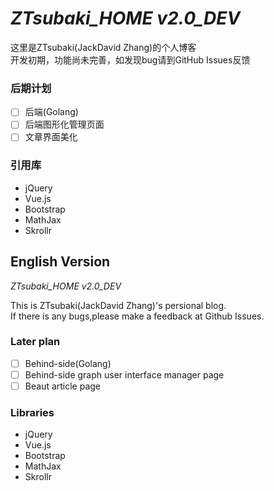 # *ZTsubaki_HOME v2.0_DEV*

这里是ZTsubaki(JackDavid Zhang)的个人博客\
开发初期，功能尚未完善，如发现bug请到GitHub Issues反馈
### 后期计划
- [ ] 后端(Golang)
- [ ] 后端图形化管理页面
- [ ] 文章界面美化
### 引用库
- jQuery
- Vue.js
- Bootstrap
- MathJax
- Skrollr

## English Version

*ZTsubaki_HOME v2.0_DEV*

This is ZTsubaki(JackDavid Zhang)'s persional blog.\
If there is any bugs,please make a feedback at Github Issues.
### Later plan
- [ ] Behind-side(Golang)
- [ ] Behind-side graph user interface manager page
- [ ] Beaut article page
### Libraries
- jQuery
- Vue.js
- Bootstrap
- MathJax
- Skrollr
